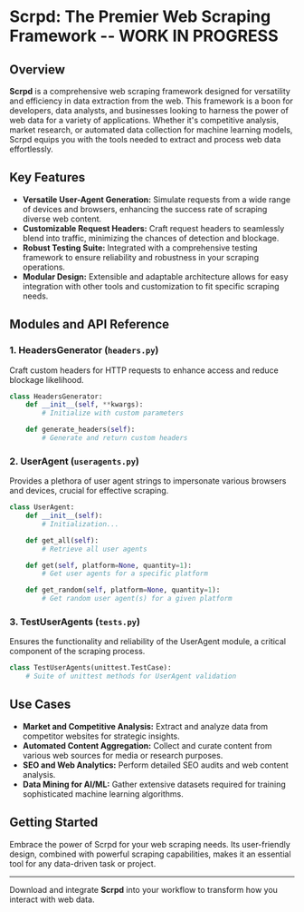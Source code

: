 
# Scrpd: The Premier Web Scraping Framework -- WORK IN PROGRESS

## Overview

**Scrpd** is a comprehensive web scraping framework designed for versatility and efficiency in data extraction from the web. This framework is a boon for developers, data analysts, and businesses looking to harness the power of web data for a variety of applications. Whether it's competitive analysis, market research, or automated data collection for machine learning models, Scrpd equips you with the tools needed to extract and process web data effortlessly.

## Key Features

- **Versatile User-Agent Generation:** Simulate requests from a wide range of devices and browsers, enhancing the success rate of scraping diverse web content.
- **Customizable Request Headers:** Craft request headers to seamlessly blend into traffic, minimizing the chances of detection and blockage.
- **Robust Testing Suite:** Integrated with a comprehensive testing framework to ensure reliability and robustness in your scraping operations.
- **Modular Design:** Extensible and adaptable architecture allows for easy integration with other tools and customization to fit specific scraping needs.

## Modules and API Reference

### 1. HeadersGenerator (`headers.py`)

Craft custom headers for HTTP requests to enhance access and reduce blockage likelihood.

```python
class HeadersGenerator:
    def __init__(self, **kwargs):
        # Initialize with custom parameters

    def generate_headers(self):
        # Generate and return custom headers
```

### 2. UserAgent (`useragents.py`)

Provides a plethora of user agent strings to impersonate various browsers and devices, crucial for effective scraping.

```python
class UserAgent:
    def __init__(self):
        # Initialization...

    def get_all(self):
        # Retrieve all user agents

    def get(self, platform=None, quantity=1):
        # Get user agents for a specific platform

    def get_random(self, platform=None, quantity=1):
        # Get random user agent(s) for a given platform
```

### 3. TestUserAgents (`tests.py`)

Ensures the functionality and reliability of the UserAgent module, a critical component of the scraping process.

```python
class TestUserAgents(unittest.TestCase):
    # Suite of unittest methods for UserAgent validation
```

## Use Cases

- **Market and Competitive Analysis:** Extract and analyze data from competitor websites for strategic insights.
- **Automated Content Aggregation:** Collect and curate content from various web sources for media or research purposes.
- **SEO and Web Analytics:** Perform detailed SEO audits and web content analysis.
- **Data Mining for AI/ML:** Gather extensive datasets required for training sophisticated machine learning algorithms.

## Getting Started

Embrace the power of Scrpd for your web scraping needs. Its user-friendly design, combined with powerful scraping capabilities, makes it an essential tool for any data-driven task or project.

---

Download and integrate **Scrpd** into your workflow to transform how you interact with web data.

